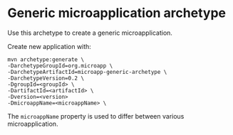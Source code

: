 # Generic microapplication archetype

Use this archetype to create a generic microapplication.

Create new application with:

```
mvn archetype:generate \
-DarchetypeGroupId=org.microapp \
-DarchetypeArtifactId=microapp-generic-archetype \
-DarchetypeVersion=0.2 \
-DgroupId=<groupId> \
-DartifactId=<artifactId> \
-Dversion=<version>
-DmicroappName=<microappName> \
```

The `microappName` property is used to differ between various microapplication.
